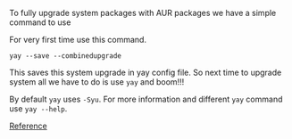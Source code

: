 To fully upgrade system packages with AUR packages we have a simple command to
use

For very first time use this command.  

`yay --save --combinedupgrade`

This saves this system upgrade in yay config file. So next time to upgrade
system all we have to do is use `yay` and boom!!!


By default `yay` uses `-Syu`. For more information and different `yay` command
use `yay --help`.

[Reference](https://www.reddit.com/r/archlinux/comments/9oo6tz/til_yay_alone_updates_my_system/e7vkm9y?utm_source=share&utm_medium=web2x)
